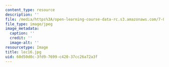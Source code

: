 ```yaml
---
content_type: resource
description: ''
file: /media/https%3A/open-learning-course-data-rc.s3.amazonaws.com/7-014-introductory-biology-spring-2005/60d50d0c3fd97699c42037cc26a72a3f_lec16.jpg
file_type: image/jpeg
image_metadata:
  caption: ''
  credit: ''
  image-alt: ''
resourcetype: Image
title: lec16.jpg
uid: 60d50d0c-3fd9-7699-c420-37cc26a72a3f
---
```

